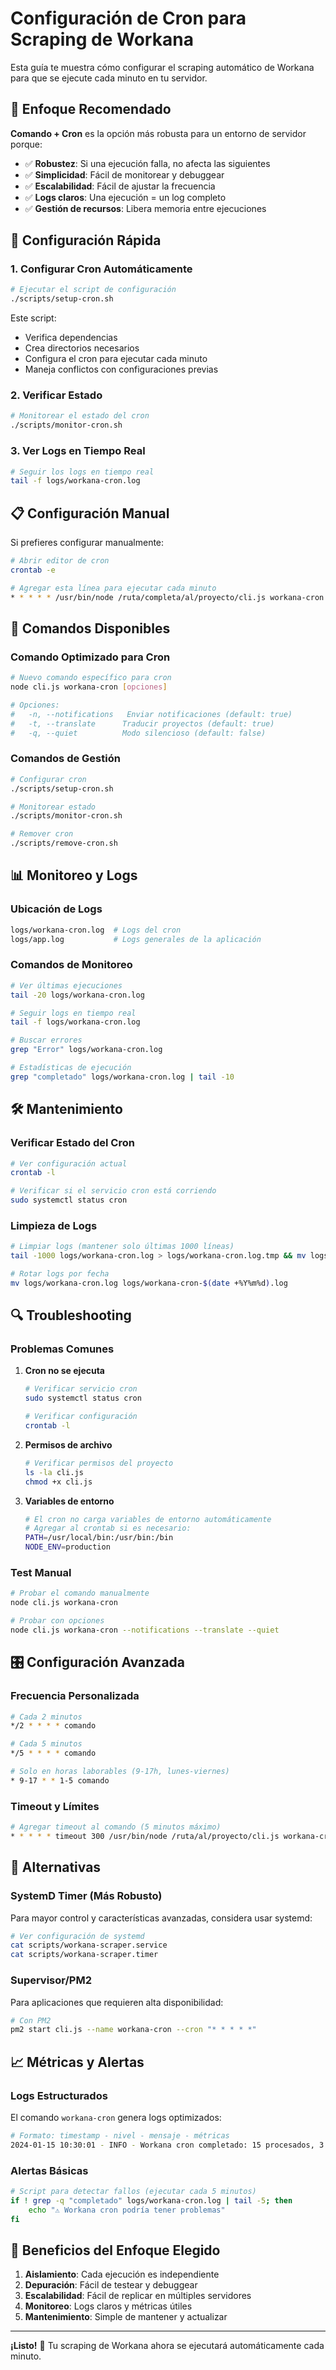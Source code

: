 # Configuración de Cron para Scraping de Workana

Esta guía te muestra cómo configurar el scraping automático de Workana para que se ejecute cada minuto en tu servidor.

## 🎯 Enfoque Recomendado

**Comando + Cron** es la opción más robusta para un entorno de servidor porque:

- ✅ **Robustez**: Si una ejecución falla, no afecta las siguientes
- ✅ **Simplicidad**: Fácil de monitorear y debuggear
- ✅ **Escalabilidad**: Fácil de ajustar la frecuencia
- ✅ **Logs claros**: Una ejecución = un log completo
- ✅ **Gestión de recursos**: Libera memoria entre ejecuciones

## 🚀 Configuración Rápida

### 1. Configurar Cron Automáticamente

```bash
# Ejecutar el script de configuración
./scripts/setup-cron.sh
```

Este script:
- Verifica dependencias
- Crea directorios necesarios
- Configura el cron para ejecutar cada minuto
- Maneja conflictos con configuraciones previas

### 2. Verificar Estado

```bash
# Monitorear el estado del cron
./scripts/monitor-cron.sh
```

### 3. Ver Logs en Tiempo Real

```bash
# Seguir los logs en tiempo real
tail -f logs/workana-cron.log
```

## 📋 Configuración Manual

Si prefieres configurar manualmente:

```bash
# Abrir editor de cron
crontab -e

# Agregar esta línea para ejecutar cada minuto
* * * * * /usr/bin/node /ruta/completa/al/proyecto/cli.js workana-cron --quiet >> /ruta/completa/al/proyecto/logs/workana-cron.log 2>&1
```

## 🔧 Comandos Disponibles

### Comando Optimizado para Cron

```bash
# Nuevo comando específico para cron
node cli.js workana-cron [opciones]

# Opciones:
#   -n, --notifications   Enviar notificaciones (default: true)
#   -t, --translate      Traducir proyectos (default: true)
#   -q, --quiet          Modo silencioso (default: false)
```

### Comandos de Gestión

```bash
# Configurar cron
./scripts/setup-cron.sh

# Monitorear estado
./scripts/monitor-cron.sh

# Remover cron
./scripts/remove-cron.sh
```

## 📊 Monitoreo y Logs

### Ubicación de Logs

```bash
logs/workana-cron.log  # Logs del cron
logs/app.log           # Logs generales de la aplicación
```

### Comandos de Monitoreo

```bash
# Ver últimas ejecuciones
tail -20 logs/workana-cron.log

# Seguir logs en tiempo real
tail -f logs/workana-cron.log

# Buscar errores
grep "Error" logs/workana-cron.log

# Estadísticas de ejecución
grep "completado" logs/workana-cron.log | tail -10
```

## 🛠️ Mantenimiento

### Verificar Estado del Cron

```bash
# Ver configuración actual
crontab -l

# Verificar si el servicio cron está corriendo
sudo systemctl status cron
```

### Limpieza de Logs

```bash
# Limpiar logs (mantener solo últimas 1000 líneas)
tail -1000 logs/workana-cron.log > logs/workana-cron.log.tmp && mv logs/workana-cron.log.tmp logs/workana-cron.log

# Rotar logs por fecha
mv logs/workana-cron.log logs/workana-cron-$(date +%Y%m%d).log
```

## 🔍 Troubleshooting

### Problemas Comunes

1. **Cron no se ejecuta**
   ```bash
   # Verificar servicio cron
   sudo systemctl status cron
   
   # Verificar configuración
   crontab -l
   ```

2. **Permisos de archivo**
   ```bash
   # Verificar permisos del proyecto
   ls -la cli.js
   chmod +x cli.js
   ```

3. **Variables de entorno**
   ```bash
   # El cron no carga variables de entorno automáticamente
   # Agregar al crontab si es necesario:
   PATH=/usr/local/bin:/usr/bin:/bin
   NODE_ENV=production
   ```

### Test Manual

```bash
# Probar el comando manualmente
node cli.js workana-cron

# Probar con opciones
node cli.js workana-cron --notifications --translate --quiet
```

## 🎛️ Configuración Avanzada

### Frecuencia Personalizada

```bash
# Cada 2 minutos
*/2 * * * * comando

# Cada 5 minutos
*/5 * * * * comando

# Solo en horas laborables (9-17h, lunes-viernes)
* 9-17 * * 1-5 comando
```

### Timeout y Límites

```bash
# Agregar timeout al comando (5 minutos máximo)
* * * * * timeout 300 /usr/bin/node /ruta/al/proyecto/cli.js workana-cron --quiet >> /ruta/logs/workana-cron.log 2>&1
```

## 🔄 Alternativas

### SystemD Timer (Más Robusto)

Para mayor control y características avanzadas, considera usar systemd:

```bash
# Ver configuración de systemd
cat scripts/workana-scraper.service
cat scripts/workana-scraper.timer
```

### Supervisor/PM2

Para aplicaciones que requieren alta disponibilidad:

```bash
# Con PM2
pm2 start cli.js --name workana-cron --cron "* * * * *"
```

## 📈 Métricas y Alertas

### Logs Estructurados

El comando `workana-cron` genera logs optimizados:

```bash
# Formato: timestamp - nivel - mensaje - métricas
2024-01-15 10:30:01 - INFO - Workana cron completado: 15 procesados, 3 nuevos, 2500ms
```

### Alertas Básicas

```bash
# Script para detectar fallos (ejecutar cada 5 minutos)
if ! grep -q "completado" logs/workana-cron.log | tail -5; then
    echo "⚠️ Workana cron podría tener problemas"
fi
```

## 🎯 Beneficios del Enfoque Elegido

1. **Aislamiento**: Cada ejecución es independiente
2. **Depuración**: Fácil de testear y debuggear
3. **Escalabilidad**: Fácil de replicar en múltiples servidores
4. **Monitoreo**: Logs claros y métricas útiles
5. **Mantenimiento**: Simple de mantener y actualizar

---

**¡Listo!** 🎉 Tu scraping de Workana ahora se ejecutará automáticamente cada minuto. 